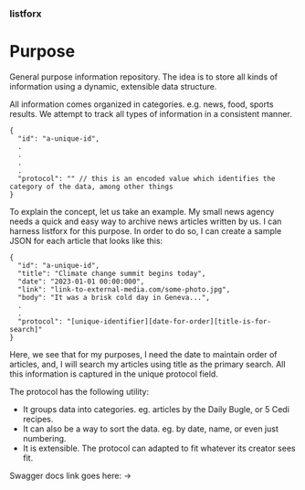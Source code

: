 ### listforx

# Purpose

General purpose information repository. The idea is to store all kinds of information using a dynamic, extensible data structure.
<br>

All information comes organized in categories. e.g. news, food, sports results. We attempt to track all types of information in a consistent manner.
<br>

```
{
  "id": "a-unique-id",
  .
  .
  .
  .
  "protocol": "" // this is an encoded value which identifies the category of the data, among other things
}
```

To explain the concept, let us take an example. My small news agency needs a quick and easy way to archive news articles written by us.
I can harness listforx for this purpose. In order to do so, I can create a sample JSON for each article that looks like this:
```
{
  "id": "a-unique-id",
  "title": "Climate change summit begins today",
  "date": "2023-01-01 00:00:000",
  "link": "link-to-external-media.com/some-photo.jpg",
  "body": "It was a brisk cold day in Geneva...",
  .
  .
  "protocol": "[unique-identifier][date-for-order][title-is-for-search]"
}
```

Here, we see that for my purposes, I need the date to maintain order of articles, and, I will search my articles using title as the primary search.
All this information is captured in the unique protocol field.

The protocol has the following utility:
  - It groups data into categories. eg. articles by the Daily Bugle, or 5 Cedi recipes.
  - It can also be a way to sort the data. eg. by date, name, or even just numbering.
  - It is extensible. The protocol can adapted to fit whatever its creator sees fit.

Swagger docs link goes here: ->


